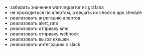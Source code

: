 - забирать значения warning/error из grafana
- не проходиться по алертам, а вешать их check в aps shedule
- реализовать агрегацию алертов
- реализовать alert_rate
- реализовать отправку sms
- реализовать отправку webhook
- реализовать вызов exeшки
- реализовать интеграцию с slack
